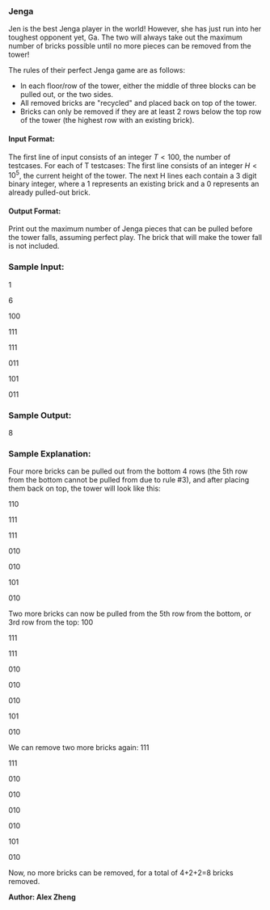 ### Jenga

Jen is the best Jenga player in the world! However, she has just run into her toughest opponent yet, Ga. The two will always take out the maximum number of bricks possible until no more pieces can be removed from the tower!

The rules of their perfect Jenga game are as follows:
 - In each floor/row of the tower, either the middle of three blocks can be pulled out, or the two sides.
 - All removed bricks are "recycled" and placed back on top of the tower.
 - Bricks can only be removed if they are at least 2 rows below the top row of the tower (the highest row with an existing brick).

#### Input Format:
The first line of input consists of an integer $T < 100$, the number of testcases.
For each of T testcases:
  The first line consists of an integer $H < 10^5$, the current height of the tower.
  The next H lines each contain a 3 digit binary integer, where a 1 represents an existing brick and a 0 represents an already pulled-out brick.

#### Output Format:
Print out the maximum number of Jenga pieces that can be pulled before the tower falls, assuming perfect play. The brick that will make the tower fall is not included.

### Sample Input:
1

6

100

111

111

011

101

011

### Sample Output:
8

### Sample Explanation:
Four more bricks can be pulled out from the bottom 4 rows (the 5th row from the bottom cannot be pulled from due to rule #3), and after placing them back on top, the tower will look like this:

110

111

111

010

010

101

010

Two more bricks can now be pulled from the 5th row from the bottom, or 3rd row from the top:
100

111

111

010

010

010

101

010

We can remove two more bricks again:
111

111

010

010

010

010

101

010

Now, no more bricks can be removed, for a total of 4+2+2=8 bricks removed.

**Author: Alex Zheng**
